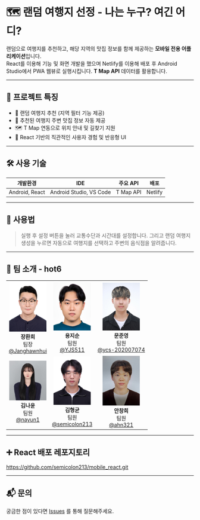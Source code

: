 # 🗺️ 랜덤 여행지 선정 - 나는 누구? 여긴 어디?

랜덤으로 여행지를 추천하고, 해당 지역의 맛집 정보를 함께 제공하는 **모바일 전용 어플리케이션**입니다.  
React를 이용해 기능 및 화면 개발을 했으며 Netlify를 이용해 배포 후 Android Studio에서 PWA 웹뷰로 실행시킵니다.
**T Map API** 데이터를 활용합니다.

---

## 🎯 프로젝트 특징

- 🎲 랜덤 여행지 추천 (지역 필터 기능 제공)
- 🍜 추천된 여행지 주변 맛집 정보 자동 제공
- 🗺️ T Map 연동으로 위치 안내 및 길찾기 지원
- 📱 React 기반의 직관적인 사용자 경험 및 반응형 UI

---

## 🛠 사용 기술

| 개발환경 | IDE | 주요 API | 배포 |
|--------|-----|----------|-------|
| Android, React | Android Studio, VS Code | T Map API | Netlify |

---

## 🚀 사용법

> 실행 후 설정 버튼을 눌러 교통수단과 시간대를 설정합니다. 그리고 랜덤 여행지 생성을 누르면 자동으로 여행지를 선택하고 주변의 음식점을 알려줍니다.
---

## 👥 팀 소개 - hot6

<table>
  <tr>
    <td align="center">
      <img src="images/team/장환희.jpg" width="100"/><br/>
      <b>장환희</b><br/>
      팀장<br/>
      <a href="https://github.com/Janghawnhui">@Janghawnhui</a>
    </td>
    <td align="center">
      <img src="images/team/용지순.jpg" width="100"/><br/>
      <b>용지순</b><br/>
      팀원<br/>
      <a href="https://github.com/YJS511">@YJS511</a>
    </td>
    <td align="center">
      <img src="images/team/문준영.jpg" width="100"/><br/>
      <b>문준영</b><br/>
      팀원<br/>
      <a href="https://github.com/ycs-202007074">@ycs-202007074</a>
    </td>
  </tr>
  <tr>
    <td align="center">
      <img src="images/team/김나윤.jpg" width="100"/><br/>
      <b>김나윤</b><br/>
      팀원<br/>
      <a href="https://github.com/nayun1">@nayun1</a>
    </td>
    <td align="center">
      <img src="images/team/김형균.jpg" width="100"/><br/>
      <b>김형균</b><br/>
      팀원<br/>
      <a href="https://github.com/semicolon213">@semicolon213</a>
    </td>
    <td align="center">
      <img src="images/team/안창희.jpg" width="100"/><br/>
      <b>안창희</b><br/>
      팀원<br/>
      <a href="https://github.com/ahn321">@ahn321</a>
    </td>
  </tr>
</table>

---

## ➕ React 배포 레포지토리

https://github.com/semicolon213/mobile_react.git

---

## 📬 문의

궁금한 점이 있다면 [Issues](https://github.com/semicolon213/mobile_programming/issues) 를 통해 질문해주세요.
